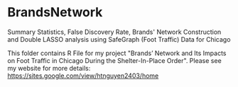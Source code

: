 # BrandsNetwork
Summary Statistics, False Discovery Rate, Brands' Network Construction and Double LASSO analysis using SafeGraph (Foot Traffic) Data for Chicago 

This folder contains R File for my project "Brands’ Network and Its Impacts on Foot Traffic in Chicago During the Shelter-In-Place Order". 
Please see my website for more details: 
https://sites.google.com/view/htnguyen2403/home
